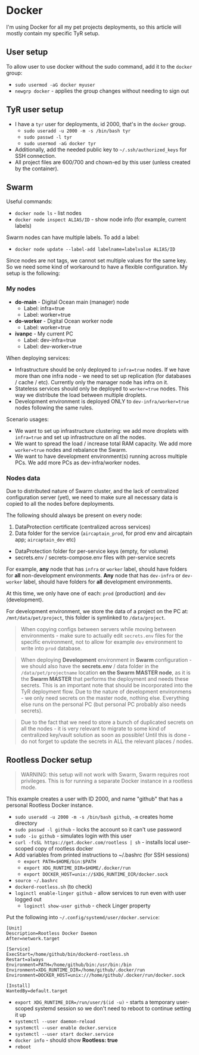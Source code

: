 # Docker

I'm using Docker for all my pet projects deployments, so this article will mostly contain my specific TyR setup.

## User setup

To allow user to use docker without the sudo command, add it to the `docker` group:

- `sudo usermod -aG docker myuser`
- `newgrp docker` - applies the group changes without needing to sign out

## TyR user setup

- I have a `tyr` user for deployments, id 2000, that's in the `docker` group.
    - `sudo useradd -u 2000 -m -s /bin/bash tyr`
    - `sudo passwd -l tyr`
    - `sudo usermod -aG docker tyr`
- Additionally, add the needed public key to `~/.ssh/authorized_keys` for SSH connection.
- All project files are 600/700 and chown-ed by this user (unless created by the container).

## Swarm

Useful commands:

- `docker node ls` - list nodes
- `docker node inspect ALIAS/ID` - show node info (for example, current labels)

Swarm nodes can have multiple labels. To add a label:

- `docker node update --label-add labelname=labelvalue ALIAS/ID`

Since nodes are not tags, we cannot set multiple values for the same key. So we need some kind of workaround to have a flexible configuration. My setup is the following:

### My nodes

- **do-main** - Digital Ocean main (manager) node
  - Label: infra=true
  - Label: worker=true
- **do-worker** - Digital Ocean worker node
  - Label: worker=true
- **ivanpc** - My current PC
  - Label: dev-infra=true
  - Label: dev-worker=true

When deploying services:

- Infrastructure should be only deployed to `infra=true` nodes. If we have more than one infra node - we need to set up replication (for databases / cache / etc). Currently only the manager node has infra on it.
- Stateless services should only be deployed to `worker=true` nodes. This way we distribute the load between multiple droplets.
- Development environment is deployed ONLY to `dev-infra/worker=true` nodes following the same rules.

Scenario usages:

- We want to set up infrastructure clustering: we add more droplets with `infra=true` and set up infrastructure on all the nodes.
- We want to spread the load / increase total RAM capacity. We add more `worker=true` nodes and rebalance the Swarm.
- We want to have development environment(s) running across multiple PCs. We add more PCs as dev-infra/worker nodes.

### Nodes data

Due to distributed nature of Swarm cluster, and the lack of centralized configuration server (yet), we need to make sure all necessary data is copied to all the nodes before deployments.

The following should always be present on every node:

1. DataProtection certificate (centralized across services)
2. Data folder for the service (`aircaptain_prod`, for prod env and aircaptain app; `aircaptain_dev` etc)
  - DataProtection folder for per-service keys (empty, for volume)
  - secrets.env / secrets-compose.env files with per-service secrets

For example, **any** node that has `infra` or `worker` label, should have folders for **all** non-development environments. **Any** node that has `dev-infra` or `dev-worker` label, should have folders for **all** development environments.

At this time, we only have one of each: `prod` (production) and `dev` (development).

For development environment, we store the data of a project on the PC at: `/mnt/data/pet/project`, this folder is symlinked to `/data/project`.

> When copying configs between servers while moving between environments - make sure to actually edit `secrets.env` files for the specific environment, not to allow for example `dev` environment to write into `prod` database.

> When deploying **Development** environment in **Swarm** configuration - we should also have the **secrets.env** / data folder in the `/data/pet/projectname` location **on the Swarm MASTER node**, as it is the **Swarm MASTER** that performs the deployment and needs these secrets. This is an important note that should be incorporated into the TyR deployment flow. Due to the nature of development environmens - we only need secrets on the master node, nothing else. Everything else runs on the personal PC (but personal PC probably also needs secrets).

> Due to the fact that we need to store a bunch of duplicated secrets on all the nodes - it is very relevant to migrate to some kind of centralized key/vault solution as soon as possible! Until this is done - do not forget to update the secrets in ALL the relevant places / nodes.

## Rootless Docker setup

> WARNING: this setup will not work with Swarm, Swarm requires root privileges. This is for running a separate Docker instance in a rootless mode.

This example creates a user with ID 2000, and name "github" that has a personal Rootless Docker instance.

- `sudo useradd -u 2000 -m -s /bin/bash github`, `-m` creates home directory
- `sudo passwd -l github` - locks the account so it can't use password
- `sudo -iu github` - simulates login with this user
- `curl -fsSL https://get.docker.com/rootless | sh` - installs local user-scoped copy of rootless docker
- Add variables from printed instructions to ~/.bashrc (for SSH sessions)
  - `export PATH=$HOME/bin:$PATH`
  - `export XDG_RUNTIME_DIR=$HOME/.docker/run`
  - `export DOCKER_HOST=unix://$XDG_RUNTIME_DIR/docker.sock`
- `source ~/.bashrc`
- `dockerd-rootless.sh` (to check)
- `loginctl enable-linger github` - allow services to run even with user logged out
  - `loginctl show-user github` - check Linger property

Put the following into `~/.config/systemd/user/docker.service`:

```
[Unit]
Description=Rootless Docker Daemon
After=network.target

[Service]
ExecStart=/home/github/bin/dockerd-rootless.sh
Restart=always
Environment=PATH=/home/github/bin:/usr/bin:/bin
Environment=XDG_RUNTIME_DIR=/home/github/.docker/run
Environment=DOCKER_HOST=unix:///home/github/.docker/run/docker.sock

[Install]
WantedBy=default.target
```

- `export XDG_RUNTIME_DIR=/run/user/$(id -u)` - starts a temporary user-scoped systemd session so we don't need to reboot to continue setting it up
- `systemctl --user daemon-reload`
- `systemctl --user enable docker.service`
- `systemctl --user start docker.service`
- `docker info` - should show **Rootless: true**
- `reboot`
